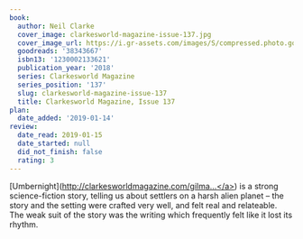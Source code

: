 ```yaml
---
book:
  author: Neil Clarke
  cover_image: clarkesworld-magazine-issue-137.jpg
  cover_image_url: https://i.gr-assets.com/images/S/compressed.photo.goodreads.com/books/1517727674l/38343667._SX98_.jpg
  goodreads: '38343667'
  isbn13: '1230002133621'
  publication_year: '2018'
  series: Clarkesworld Magazine
  series_position: '137'
  slug: clarkesworld-magazine-issue-137
  title: Clarkesworld Magazine, Issue 137
plan:
  date_added: '2019-01-14'
review:
  date_read: 2019-01-15
  date_started: null
  did_not_finish: false
  rating: 3
---
```


[Umbernight](<a target="_blank" href="http://clarkesworldmagazine.com/gilman_02_18/" rel="nofollow">http://clarkesworldmagazine.com/gilma...</a>) is a strong science-fiction story, telling us about settlers on a harsh alien planet – the story and the setting were crafted very well, and felt real and relateable. The weak suit of the story was the writing which frequently felt like it lost its rhythm.
